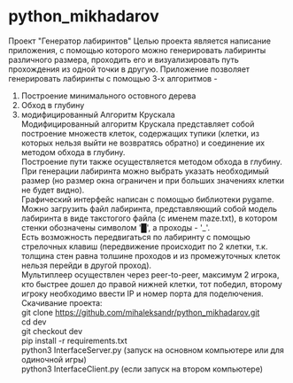 # python_mikhadarov
Проект "Генератор лабиринтов"
Целью проекта является написание приложения, с помощью которого можно генерировать лабиринты различного размера, проходить его и визуализировать путь прохождения из одной точки в другую.
Приложение позволяет генерировать лабиринты с помощью 3-х алгоритмов - 
1) Построение минимального остовного дерева 
2) Обход в глубину
3) модифицированный Алгоритм Крускала  
Модифицированный алгоритм Крускала представляет собой построение множеств клеток, содержащих тупики (клетки, из которых нельзя выйти не возвратясь обратно) и соединение их методом обхода в глубину.   
Построение пути также осуществляется методом обхода в глубину.  
При генерации лабиринта можно выбрать указать необходимый размер (но размер окна ограничен и при больших значениях клетки не будет видно).  
Графический интерфейс написан с помощью библиотеки pygame.  
Можно загрузить файл лабиринта, представляющий собой модель лабиринта в виде такстогого файла (с именем maze.txt), в котором стенки обозначены символом '█', а проходы - '_'.  
Есть возможность передвигаться по лабиринту с помощью стрелочных клавиш (передвижение происходит по 2 клетки, т.к. толщина стен равна толшине проходов и из промежуточных клеток нельзя перейди в другой проход).  
Мультиплеер осуществлен через peer-to-peer, максимум 2 игрока, кто быстрее дошел до правой нижней клетки, тот победил, второму игроку необходимо ввести IP и номер порта для поделючения.
Скачивание проекта:  
git clone https://github.com/mihaleksandr/python_mikhadarov.git  
cd dev  
git checkout dev  
pip install -r requirements.txt  
python3 InterfaceServer.py (запуск на основном компьютере или для одиночной игры)   
python3 InterfaceClient.py (если запуск на втором компьютере)   


